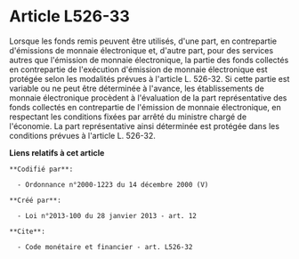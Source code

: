 # Article L526-33

Lorsque les fonds remis peuvent être utilisés, d'une part, en contrepartie d'émissions de monnaie électronique et, d'autre
part, pour des services autres que l'émission de monnaie électronique, la partie des fonds collectés en contrepartie de
l'exécution d'émission de monnaie électronique est protégée selon les modalités prévues à l'article L. 526-32. Si cette
partie est variable ou ne peut être déterminée à l'avance, les établissements de monnaie électronique procèdent à
l'évaluation de la part représentative des fonds collectés en contrepartie de l'émission de monnaie électronique, en
respectant les conditions fixées par arrêté du ministre chargé de l'économie. La part représentative ainsi déterminée est
protégée dans les conditions prévues à l'article L. 526-32.

**Liens relatifs à cet article**

	**Codifié par**:

	  - Ordonnance n°2000-1223 du 14 décembre 2000 (V)

	**Créé par**:

	  - Loi n°2013-100 du 28 janvier 2013 - art. 12

	**Cite**:

	  - Code monétaire et financier - art. L526-32
